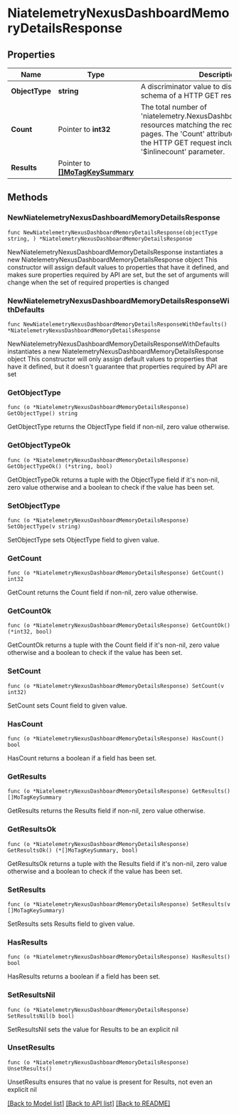 # NiatelemetryNexusDashboardMemoryDetailsResponse

## Properties

Name | Type | Description | Notes
------------ | ------------- | ------------- | -------------
**ObjectType** | **string** | A discriminator value to disambiguate the schema of a HTTP GET response body. | 
**Count** | Pointer to **int32** | The total number of &#39;niatelemetry.NexusDashboardMemoryDetails&#39; resources matching the request, accross all pages. The &#39;Count&#39; attribute is included when the HTTP GET request includes the &#39;$inlinecount&#39; parameter. | [optional] 
**Results** | Pointer to [**[]MoTagKeySummary**](MoTagKeySummary.md) |  | [optional] 

## Methods

### NewNiatelemetryNexusDashboardMemoryDetailsResponse

`func NewNiatelemetryNexusDashboardMemoryDetailsResponse(objectType string, ) *NiatelemetryNexusDashboardMemoryDetailsResponse`

NewNiatelemetryNexusDashboardMemoryDetailsResponse instantiates a new NiatelemetryNexusDashboardMemoryDetailsResponse object
This constructor will assign default values to properties that have it defined,
and makes sure properties required by API are set, but the set of arguments
will change when the set of required properties is changed

### NewNiatelemetryNexusDashboardMemoryDetailsResponseWithDefaults

`func NewNiatelemetryNexusDashboardMemoryDetailsResponseWithDefaults() *NiatelemetryNexusDashboardMemoryDetailsResponse`

NewNiatelemetryNexusDashboardMemoryDetailsResponseWithDefaults instantiates a new NiatelemetryNexusDashboardMemoryDetailsResponse object
This constructor will only assign default values to properties that have it defined,
but it doesn't guarantee that properties required by API are set

### GetObjectType

`func (o *NiatelemetryNexusDashboardMemoryDetailsResponse) GetObjectType() string`

GetObjectType returns the ObjectType field if non-nil, zero value otherwise.

### GetObjectTypeOk

`func (o *NiatelemetryNexusDashboardMemoryDetailsResponse) GetObjectTypeOk() (*string, bool)`

GetObjectTypeOk returns a tuple with the ObjectType field if it's non-nil, zero value otherwise
and a boolean to check if the value has been set.

### SetObjectType

`func (o *NiatelemetryNexusDashboardMemoryDetailsResponse) SetObjectType(v string)`

SetObjectType sets ObjectType field to given value.


### GetCount

`func (o *NiatelemetryNexusDashboardMemoryDetailsResponse) GetCount() int32`

GetCount returns the Count field if non-nil, zero value otherwise.

### GetCountOk

`func (o *NiatelemetryNexusDashboardMemoryDetailsResponse) GetCountOk() (*int32, bool)`

GetCountOk returns a tuple with the Count field if it's non-nil, zero value otherwise
and a boolean to check if the value has been set.

### SetCount

`func (o *NiatelemetryNexusDashboardMemoryDetailsResponse) SetCount(v int32)`

SetCount sets Count field to given value.

### HasCount

`func (o *NiatelemetryNexusDashboardMemoryDetailsResponse) HasCount() bool`

HasCount returns a boolean if a field has been set.

### GetResults

`func (o *NiatelemetryNexusDashboardMemoryDetailsResponse) GetResults() []MoTagKeySummary`

GetResults returns the Results field if non-nil, zero value otherwise.

### GetResultsOk

`func (o *NiatelemetryNexusDashboardMemoryDetailsResponse) GetResultsOk() (*[]MoTagKeySummary, bool)`

GetResultsOk returns a tuple with the Results field if it's non-nil, zero value otherwise
and a boolean to check if the value has been set.

### SetResults

`func (o *NiatelemetryNexusDashboardMemoryDetailsResponse) SetResults(v []MoTagKeySummary)`

SetResults sets Results field to given value.

### HasResults

`func (o *NiatelemetryNexusDashboardMemoryDetailsResponse) HasResults() bool`

HasResults returns a boolean if a field has been set.

### SetResultsNil

`func (o *NiatelemetryNexusDashboardMemoryDetailsResponse) SetResultsNil(b bool)`

 SetResultsNil sets the value for Results to be an explicit nil

### UnsetResults
`func (o *NiatelemetryNexusDashboardMemoryDetailsResponse) UnsetResults()`

UnsetResults ensures that no value is present for Results, not even an explicit nil

[[Back to Model list]](../README.md#documentation-for-models) [[Back to API list]](../README.md#documentation-for-api-endpoints) [[Back to README]](../README.md)


